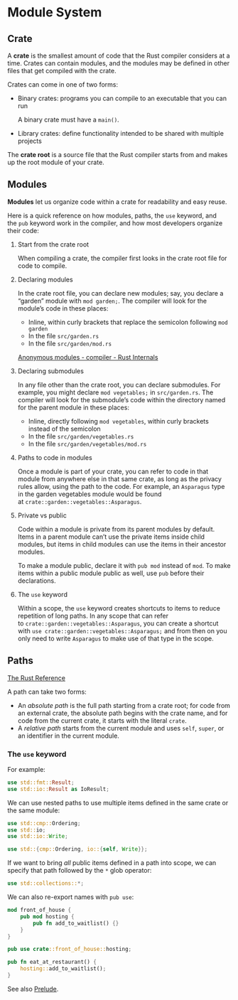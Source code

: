# Module System
## Crate
A **crate** is the smallest amount of code that the Rust compiler considers at a time. Crates can contain modules, and the modules may be defined in other files that get compiled with the crate.

Crates can come in one of two forms:
- Binary crates: programs you can compile to an executable that you can run

  A binary crate must have a `main()`.
- Library crates: define functionality intended to be shared with multiple projects

The **crate root** is a source file that the Rust compiler starts from and makes up the root module of your crate.

## Modules
**Modules** let us organize code within a crate for readability and easy reuse.

Here is a quick reference on how modules, paths, the `use` keyword, and the `pub` keyword work in the compiler, and how most developers organize their code:
1. Start from the crate root
 
   When compiling a crate, the compiler first looks in the crate root file for code to compile.
  
2. Declaring modules
 
   In the crate root file, you can declare new modules; say, you declare a “garden” module with `mod garden;`. The compiler will look for the module’s code in these places:
    - Inline, within curly brackets that replace the semicolon following `mod garden`
    - In the file `src/garden.rs`
    - In the file `src/garden/mod.rs`

   [Anonymous modules - compiler - Rust Internals](https://internals.rust-lang.org/t/anonymous-modules/15441/8)

3. Declaring submodules
 
   In any file other than the crate root, you can declare submodules. For example, you might declare `mod vegetables;` in `src/garden.rs`. The compiler will look for the submodule’s code within the directory named for the parent module in these places:
    - Inline, directly following `mod vegetables`, within curly brackets instead of the semicolon
    - In the file `src/garden/vegetables.rs`
    - In the file `src/garden/vegetables/mod.rs`

4. Paths to code in modules

   Once a module is part of your crate, you can refer to code in that module from anywhere else in that same crate, as long as the privacy rules allow, using the path to the code. For example, an `Asparagus` type in the garden vegetables module would be found at `crate::garden::vegetables::Asparagus`.
   
5. Private vs public

   Code within a module is private from its parent modules by default. Items in a parent module can’t use the private items inside child modules, but items in child modules can use the items in their ancestor modules.
   
   To make a module public, declare it with `pub mod` instead of `mod`. To make items within a public module public as well, use `pub` before their declarations.

6. The `use` keyword
 
   Within a scope, the `use` keyword creates shortcuts to items to reduce repetition of long paths. In any scope that can refer to `crate::garden::vegetables::Asparagus`, you can create a shortcut with `use crate::garden::vegetables::Asparagus;` and from then on you only need to write `Asparagus` to make use of that type in the scope.

## Paths
[The Rust Reference](https://doc.rust-lang.org/reference/paths.html)

A path can take two forms:
- An _absolute path_ is the full path starting from a crate root; for code from an external crate, the absolute path begins with the crate name, and for code from the current crate, it starts with the literal `crate`.
- A _relative path_ starts from the current module and uses `self`, `super`, or an identifier in the current module.

### The `use` keyword
For example:
```rust
use std::fmt::Result;
use std::io::Result as IoResult;
```

We can use nested paths to use multiple items defined in the same crate or the same module:
```rust
use std::cmp::Ordering;
use std::io;
use std::io::Write;
```
```rust
use std::{cmp::Ordering, io::{self, Write}};
```

If we want to bring _all_ public items defined in a path into scope, we can specify that path followed by the `*` glob operator:
```rust
use std::collections::*;
```

We can also re-export names with `pub use`:
```rust
mod front_of_house {
    pub mod hosting {
        pub fn add_to_waitlist() {}
    }
}

pub use crate::front_of_house::hosting;

pub fn eat_at_restaurant() {
    hosting::add_to_waitlist();
}
```

See also [Prelude](https://doc.rust-lang.org/std/prelude/index.html).
